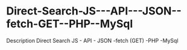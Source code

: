 # Direct-Search-JS---API---JSON--fetch-GET--PHP--MySql
Description Direct Search JS - API - JSON -fetch (GET) -PHP -MySql
